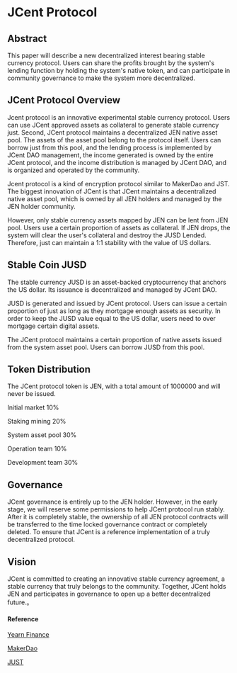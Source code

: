 #   JCent Protocol  

## Abstract
This paper will describe a new decentralized interest bearing stable currency protocol. Users can share the profits brought by the system's lending function by holding the system's native token, and can participate in community governance to make the system more decentralized.


## JCent Protocol Overview

Jcent protocol is an innovative experimental stable currency protocol. Users can use JCent approved assets as collateral to generate stable currency just. Second, JCent protocol maintains a decentralized JEN native asset pool. The assets of the asset pool belong to the protocol itself. Users can borrow just from this pool, and the lending process is implemented by JCent DAO management, the income generated is owned by the entire JCent protocol, and the income distribution is managed by JCent DAO, and is organized and operated by the community.

Jcent protocol is a kind of encryption protocol similar to MakerDao and JST. The biggest innovation of JCent is that JCent maintains a decentralized native asset pool, which is owned by all JEN holders and managed by the JEN holder community.

However, only stable currency assets mapped by JEN can be lent from JEN pool. Users use a certain proportion of assets as collateral. If JEN drops, the system will clear the user's collateral and destroy the JUSD Lended. Therefore, just can maintain a 1:1 stability with the value of US dollars.

## Stable Coin JUSD

The stable currency JUSD is an asset-backed cryptocurrency that anchors the US dollar. Its issuance is decentralized and managed by JCent DAO.

JUSD is generated and issued by JCent protocol. Users can issue a certain proportion of just as long as they mortgage enough assets as security. In order to keep the JUSD value equal to the US dollar, users need to over mortgage certain digital assets.

The JCent protocol maintains a certain proportion of native assets issued from the system asset pool. Users can borrow JUSD from this pool.


## Token Distribution

The JCent protocol token is JEN, with a total amount of 1000000 and will never be issued.

Initial market 10%

Staking mining 20%

System asset pool 30%

Operation team 10%

Development team 30%


## Governance

JCent governance is entirely up to the JEN holder. However, in the early stage, we will reserve some permissions to help JCent protocol run stably. After it is completely stable, the ownership of all JEN protocol contracts will be transferred to the time locked governance contract or completely deleted. To ensure that JCent is a reference implementation of a truly decentralized protocol.


## Vision

JCent is committed to creating an innovative stable currency agreement, a stable currency that truly belongs to the community. Together, JCent holds JEN and participates in governance to open up a better decentralized future.。



#### Reference

[Yearn Finance](http://yearn.finance/) 

[MakerDao](https://makerdao.com)

[JUST](https://just.network) 
